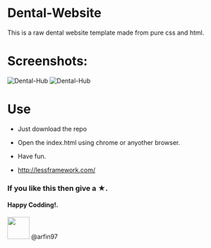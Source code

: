 # Dental-Website
This is a raw dental website template made from pure css and html. 

# Screenshots:
![Dental-Hub](https://i.ibb.co/BZ6M1Wr/Ulimate-1.png)
![Dental-Hub](https://i.ibb.co/4TbjN1w/Ulimate-2.png)

# Use
* Just download the repo
* Open the index.html using chrome or anyother browser. 
* Have fun.

* http://lessframework.com/

### If you like this then give a ★. 
#### Happy Codding!.

<a href="https://sourcerer.io/arfin97"><img src="https://avatars2.githubusercontent.com/u/25205325?v=4" height="50px" width="50px" alt=""/></a> @arfin97
<br>
<a href="https://sourcerer.io/arfin97"><img src="https://img.shields.io/badge/Python-39%20commits-orange.svg" alt=""></a>

